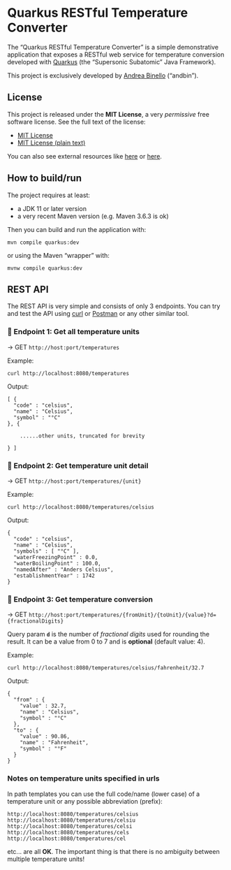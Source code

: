 # Quarkus RESTful Temperature Converter

The &ldquo;Quarkus RESTful Temperature Converter&rdquo; is a simple demonstrative application that exposes a RESTful web service for temperature conversion developed with [Quarkus](https://quarkus.io) (the &ldquo;Supersonic Subatomic&rdquo; Java Framework).

This project is exclusively developed by [Andrea Binello](https://andbin.it/who-i-am) (&ldquo;andbin&rdquo;).

## License

This project is released under the **MIT License**, a very *permissive* free software license. See the full text of the license:

* [MIT License](MIT-LICENSE.md)
* [MIT License (plain text)](MIT-LICENSE.txt)

You can also see external resources like [here](https://opensource.org/licenses/MIT "The MIT License (MIT) | Open Source Initiative") or [here](https://choosealicense.com/licenses/mit/ "MIT License - Choose a License").

## How to build/run

The project requires at least:

* a JDK 11 or later version
* a very recent Maven version (e.g. Maven 3.6.3 is ok)

Then you can build and run the application with:

```shell
mvn compile quarkus:dev
```

or using the Maven &ldquo;wrapper&rdquo; with:

```shell
mvnw compile quarkus:dev
```

## REST API

The REST API is very simple and consists of only 3 endpoints. You can try and test the API using [curl](https://curl.se) or [Postman](https://www.postman.com/downloads/) or any other similar tool.

### :small_blue_diamond: Endpoint 1: Get all temperature units

&#8594; GET `http://host:port/temperatures`

Example:

```shell
curl http://localhost:8080/temperatures
```

Output:

```console
[ {
  "code" : "celsius",
  "name" : "Celsius",
  "symbol" : "°C"
}, {

    ......other units, truncated for brevity

} ]
```

### :small_blue_diamond: Endpoint 2: Get temperature unit detail

&#8594; GET `http://host:port/temperatures/{unit}`

Example:

```shell
curl http://localhost:8080/temperatures/celsius
```

Output:

```console
{
  "code" : "celsius",
  "name" : "Celsius",
  "symbols" : [ "°C" ],
  "waterFreezingPoint" : 0.0,
  "waterBoilingPoint" : 100.0,
  "namedAfter" : "Anders Celsius",
  "establishmentYear" : 1742
}
```

### :small_blue_diamond: Endpoint 3: Get temperature conversion

&#8594; GET `http://host:port/temperatures/{fromUnit}/{toUnit}/{value}?d={fractionalDigits}`

Query param **`d`** is the number of *fractional digits* used for rounding the result. It can be a value from 0 to 7 and is **optional** (default value: 4).

Example:

```shell
curl http://localhost:8080/temperatures/celsius/fahrenheit/32.7
```

Output:

```console
{
  "from" : {
    "value" : 32.7,
    "name" : "Celsius",
    "symbol" : "°C"
  },
  "to" : {
    "value" : 90.86,
    "name" : "Fahrenheit",
    "symbol" : "°F"
  }
}
```

### Notes on temperature units specified in urls

In path templates you can use the full code/name (lower case) of a temperature unit or any possible abbreviation (prefix):

```
http://localhost:8080/temperatures/celsius
http://localhost:8080/temperatures/celsiu
http://localhost:8080/temperatures/celsi
http://localhost:8080/temperatures/cels
http://localhost:8080/temperatures/cel
```

etc... are all **OK**. The important thing is that there is no ambiguity between multiple temperature units!
